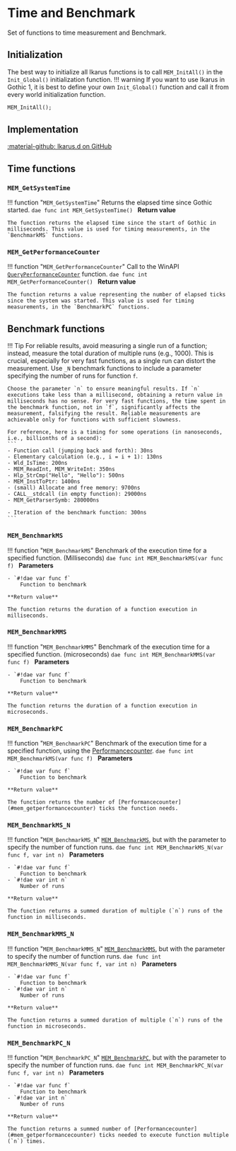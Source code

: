 # Time and Benchmark
Set of functions to time measurement and Benchmark.

## Initialization
The best way to initialize all Ikarus functions is to call `MEM_InitAll()` in the `Init_Global()` initialization function. 
!!! warning
    If you want to use Ikarus in Gothic 1, it is best to define your own `Init_Global()` function and call it from every world initialization function.

```dae
MEM_InitAll();
```

## Implementation
[:material-github: Ikarus.d on GitHub](https://github.com/Lehona/Ikarus/blob/master/Ikarus.d#L4596-L4714)

## Time functions

### `MEM_GetSystemTime`
!!! function "`MEM_GetSystemTime`"
    Returns the elapsed time since Gothic started.
    ```dae
    func int MEM_GetSystemTime()
    ```
    **Return value**

    The function returns the elapsed time since the start of Gothic in milliseconds. This value is used for timing measurements, in the `BenchmarkMS` functions.

### `MEM_GetPerformanceCounter`
!!! function "`MEM_GetPerformanceCounter`"
    Call to the WinAPI [`QueryPerformanceCounter`](https://learn.microsoft.com/en-us/windows/win32/api/profileapi/nf-profileapi-queryperformancecounter) function.
    ```dae
    func int MEM_GetPerformanceCounter()
    ```
    **Return value**

    The function returns a value representing the number of elapsed ticks since the system was started. This value is used for timing measurements, in the `BenchmarkPC` functions.

## Benchmark functions

!!! Tip
    For reliable results, avoid measuring a single run of a function; instead, measure the total duration of multiple runs (e.g., 1000). This is crucial, especially for very fast functions, as a single run can distort the measurement. Use `_N` benchmark functions to include a parameter specifying the number of runs for function `f`.

    Choose the parameter `n` to ensure meaningful results. If `n` executions take less than a millisecond, obtaining a return value in milliseconds has no sense. For very fast functions, the time spent in the benchmark function, not in `f`, significantly affects the measurement, falsifying the result. Reliable measurements are achievable only for functions with sufficient slowness.

    For reference, here is a timing for some operations (in nanoseconds, i.e., billionths of a second):
    ```
    - Function call (jumping back and forth): 30ns
    - Elementary calculation (e.g., i = i + 1): 130ns
    - Wld_IsTime: 200ns
    - MEM_ReadInt, MEM_WriteInt: 350ns
    - Hlp_StrCmp("Hello", "Hello"): 500ns
    - MEM_InstToPtr: 1400ns
    - (small) Allocate and free memory: 9700ns
    - CALL__stdcall (in empty function): 29000ns
    - MEM_GetParserSymb: 280000ns

    - Iteration of the benchmark function: 300ns
    ```

### `MEM_BenchmarkMS`
!!! function "`MEM_BenchmarkMS`"
    Benchmark of the execution time for a specified function. (Milliseconds)
    ```dae
    func int MEM_BenchmarkMS(var func f)
    ```
    **Parameters**

    - `#!dae var func f`  
        Function to benchmark

    **Return value**

    The function returns the duration of a function execution in milliseconds.

### `MEM_BenchmarkMMS`
!!! function "`MEM_BenchmarkMMS`"
    Benchmark of the execution time for a specified function. (microseconds)
    ```dae
    func int MEM_BenchmarkMMS(var func f)
    ```
    **Parameters**

    - `#!dae var func f`  
        Function to benchmark

    **Return value**

    The function returns the duration of a function execution in microseconds.

### `MEM_BenchmarkPC`
!!! function "`MEM_BenchmarkPC`"
    Benchmark of the execution time for a specified function, using the [Performancecounter](#mem_getperformancecounter).
    ```dae
    func int MEM_BenchmarkMS(var func f)
    ```
    **Parameters**

    - `#!dae var func f`  
        Function to benchmark

    **Return value**

    The function returns the number of [Performancecounter](#mem_getperformancecounter) ticks the function needs.

### `MEM_BenchmarkMS_N`
!!! function "`MEM_BenchmarkMS_N`"
    [`MEM_BenchmarkMS`](#mem_benchmarkms), but with the parameter to specify the number of function runs.
    ```dae
    func int MEM_BenchmarkMS_N(var func f, var int n)
    ```
    **Parameters**

    - `#!dae var func f`  
        Function to benchmark
    - `#!dae var int n`  
        Number of runs

    **Return value**

    The function returns a summed duration of multiple (`n`) runs of the function in milliseconds.

### `MEM_BenchmarkMMS_N`
!!! function "`MEM_BenchmarkMMS_N`"
    [`MEM_BenchmarkMMS`](#mem_benchmarkmms), but with the parameter to specify the number of function runs.
    ```dae
    func int MEM_BenchmarkMMS_N(var func f, var int n)
    ```
    **Parameters**

    - `#!dae var func f`  
        Function to benchmark
    - `#!dae var int n`  
        Number of runs

    **Return value**

    The function returns a summed duration of multiple (`n`) runs of the function in microseconds.

### `MEM_BenchmarkPC_N`
!!! function "`MEM_BenchmarkPC_N`"
    [`MEM_BenchmarkPC`](#mem_benchmarkpc), but with the parameter to specify the number of function runs.
    ```dae
    func int MEM_BenchmarkPC_N(var func f, var int n)
    ```
    **Parameters**

    - `#!dae var func f`  
        Function to benchmark
    - `#!dae var int n`  
        Number of runs

    **Return value**

    The function returns a summed number of [Performancecounter](#mem_getperformancecounter) ticks needed to execute function multiple (`n`) times.
